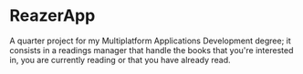# ReazerApp
A quarter project for my Multiplatform Applications Development degree; it consists in a readings manager that handle the books that you're interested in, you are currently reading or that you have already read.
